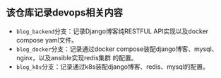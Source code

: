 ## 该仓库记录devops相关内容

- `blog_backend`分支：记录Django博客纯RESTFUL API实现以及docker compose yaml文件。
- `blog_docker`分支：记录通过docker compose装配django博客、mysql、nginx，以及ansible实现redis集群 的配置。
- `blog_k8s`分支：记录通过k8s装配django博客、redis、mysql的配置。
